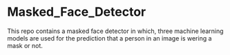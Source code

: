 # Masked_Face_Detector
This repo contains a masked face detector in which, three machine learning models are used for the prediction that a person in an image is wering a mask or not.
